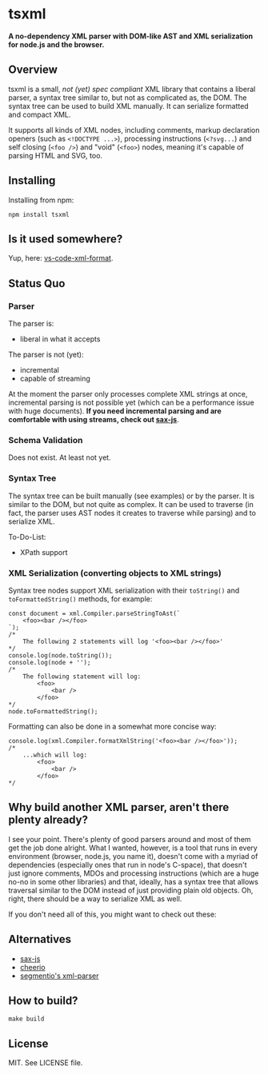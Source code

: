 # tsxml

**A no-dependency XML parser with DOM-like AST and XML serialization for node.js and the browser.**

## Overview

tsxml is a small, *not (yet) spec compliant* XML library that contains a liberal parser, a syntax tree similar to, but not as complicated as, the DOM. The syntax tree can be used to build XML manually. It can serialize formatted and compact XML.

It supports all kinds of XML nodes, including comments, markup declaration openers (such as `<!DOCTYPE ...>`), processing instructions (`<?svg...`) and self closing (`<foo />`) and "void" (`<foo>`) nodes, meaning it's capable of parsing HTML and SVG, too.

## Installing

Installing from npm:

```
npm install tsxml
```

## Is it used somewhere?

Yup, here: [vs-code-xml-format](https://github.com/FabianLauer/vs-code-xml-format).

## Status Quo

### Parser
The parser is:
- liberal in what it accepts

The parser is not (yet):
- incremental
- capable of streaming

At the moment the parser only processes complete XML strings at once, incremental parsing is not possible yet (which can be a performance issue with huge documents). **If you need incremental parsing and are comfortable with using streams, check out [sax-js](https://github.com/isaacs/sax-js)**.

### Schema Validation
Does not exist. At least not yet.

### Syntax Tree
The syntax tree can be built manually (see examples) or by the parser. It is similar to the DOM, but not quite as complex. It can be used to traverse (in fact, the parser uses AST nodes it creates to traverse while parsing) and to serialize XML.

To-Do-List:
- XPath support


### XML Serialization (converting objects to XML strings)
Syntax tree nodes support XML serialization with their `toString()` and `toFormattedString()` methods, for example:

	const document = xml.Compiler.parseStringToAst(`
		<foo><bar /></foo>
	`);
	/*
		The following 2 statements will log '<foo><bar /></foo>' 
	*/
	console.log(node.toString());
	console.log(node + '');
	/*
		The following statement will log:
			<foo>
				<bar />
			</foo> 
	*/
	node.toFormattedString();

Formatting can also be done in a somewhat more concise way:

	console.log(xml.Compiler.formatXmlString('<foo><bar /></foo>'));
	/*
		...which will log:
			<foo>
				<bar />
			</foo> 
	*/

 

## Why build another XML parser, aren't there plenty already?
I see your point. There's plenty of good parsers around and most of them get the job done alright. What I wanted, however, is a tool that runs in every environment (browser, node.js, you name it), doesn't come with a myriad of dependencies (especially ones that run in node's C-space), that doesn't just ignore comments, MDOs and processing instructions (which are a huge no-no in some other libraries) and that, ideally, has a syntax tree that allows traversal similar to the DOM instead of just providing plain old objects. Oh, right, there should be a way to serialize XML as well.

If you don't need all of this, you might want to check out these:

## Alternatives
- [sax-js](https://github.com/isaacs/sax-js)
- [cheerio](https://github.com/cheeriojs/cheerio)
- [segmentio's xml-parser](https://github.com/segmentio/xml-parser)


## How to build?

```
make build
```


## License
MIT. See LICENSE file.
